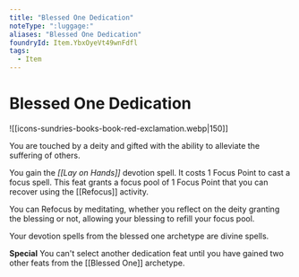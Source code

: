 ```yaml
---
title: "Blessed One Dedication"
noteType: ":luggage:"
aliases: "Blessed One Dedication"
foundryId: Item.YbxOyeVt49wnFdfl
tags:
  - Item
---
```


# Blessed One Dedication
![[icons-sundries-books-book-red-exclamation.webp|150]]

You are touched by a deity and gifted with the ability to alleviate the suffering of others.

You gain the _[[Lay on Hands]]_ devotion spell. It costs 1 Focus Point to cast a focus spell. This feat grants a focus pool of 1 Focus Point that you can recover using the [[Refocus]] activity.

You can Refocus by meditating, whether you reflect on the deity granting the blessing or not, allowing your blessing to refill your focus pool.

Your devotion spells from the blessed one archetype are divine spells.

**Special** You can't select another dedication feat until you have gained two other feats from the [[Blessed One]] archetype.
